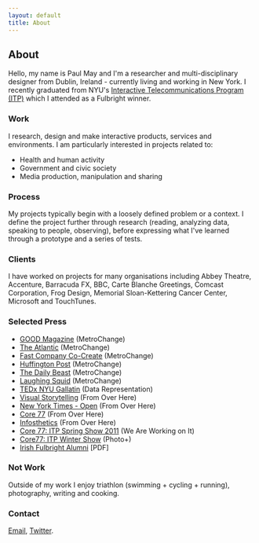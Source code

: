 ```yaml
---
layout: default
title: About
---
```

## About
Hello, my name is Paul May and I'm a researcher and multi-disciplinary designer from Dublin, Ireland - currently living and working in New York. I recently graduated from NYU's <a href="http://itp.nyu.edu">Interactive Telecommunications Program (ITP)</a> which I attended as a Fulbright winner.

### Work
I research, design and make interactive products, services and environments. I am particularly interested in projects related to:

* Health and human activity
* Government and civic society
* Media production, manipulation and sharing

### Process
My projects typically begin with a loosely defined problem or a context. I define the project further through research (reading, analyzing data, speaking to people, observing), before expressing what I've learned through a prototype and a series of tests. 

### Clients
I have worked on projects for many organisations including Abbey Theatre, Accenture, Barracuda FX, BBC, Carte Blanche Greetings, Comcast Corporation, Frog Design, Memorial Sloan-Kettering Cancer Center, Microsoft and TouchTunes.

### Selected Press
* <a href="http://www.good.is/post/spare-change-for-social-change-can-wasted-subway-fees-be-used-for-public-good/">GOOD Magazine</a> (MetroChange)
* <a href="http://www.theatlantic.com/technology/archive/2011/12/a-great-idea-for-what-to-do-with-the-pennies-left-on-your-metrocard/250287/">The Atlantic</a> (MetroChange)
* <a href="http://www.fastcocreate.com/1679328/how-they-did-it-the-high-and-low-tech-behind-metrochange">Fast Company Co-Create</a> (MetroChange)
* <a href="http://www.huffingtonpost.com/2011/12/21/nyu-students-create-metro_n_1162762.html">Huffington Post</a> (MetroChange)
* <a href="http://andrewsullivan.thedailybeast.com/2011/12/keeping-your-change.html">The Daily Beast</a> (MetroChange)
* <a href="http://laughingsquid.com/metrochange-a-kiosk-for-donating-leftover-metrocard-funds-to-charity/">Laughing Squid</a> (MetroChange)
* <a href="http://tedxtalks.ted.com/video/TEDxGallatin-Paul-May-Data-Repr;search%3APaul%20May">TEDx NYU Gallatin</a> (Data Representation)
* <a href="http://www.amazon.com/Visual-Storytelling-Inspiring-New-Language/dp/3899553756">Visual Storytelling</a> (From Over Here)
* <a href="http://open.blogs.nytimes.com/2011/03/22/times-apis-giving-shape-and-form-to-the-news/">New York Times - Open</a> (From Over Here)
* <a href="http://www.core77.com/blog/object_culture/from_over_here_a_physical_representation_of_news_mentions_18793.asp">Core 77</a> (From Over Here)
* <a href="http://infosthetics.com/archives/2011/03/from_over_here_a_physical_representation_of_news.html">Infosthetics</a> (From Over Here)
* <a href="http://www.core77.com/gallery/itp-spring-show-2011/61.asp">Core 77: ITP Spring Show 2011</a> (We Are Working on It) 
* <a href="http://www.core77.com/gallery/itp-winter-show-2010/6.asp">Core77: ITP Winter Show</a> (Photo+)
* <a href="http://www.irishfulbrightalumni.com/pages/News28_Autumn2010.pdf">Irish Fulbright Alumni</a> [PDF]
	
### Not Work
Outside of my work I enjoy triathlon (swimming + cycling + running), photography, writing and cooking.  

### Contact
<a href="mailto:webmail@paulmay.org">Email</a>, <a href="http://twitter.com/paulmmay">Twitter</a>. 